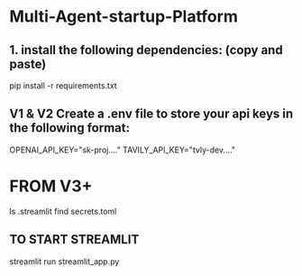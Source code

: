 # Multi-Agent-startup-Platform

## 1. install the following dependencies: (copy and paste)
pip install -r requirements.txt

## V1 & V2 Create a .env file to store your api keys in the following format:
OPENAI_API_KEY="sk-proj...."
TAVILY_API_KEY="tvly-dev...."

# FROM V3+
ls .streamlit
find secrets.toml

## TO START STREAMLIT
streamlit run streamlit_app.py